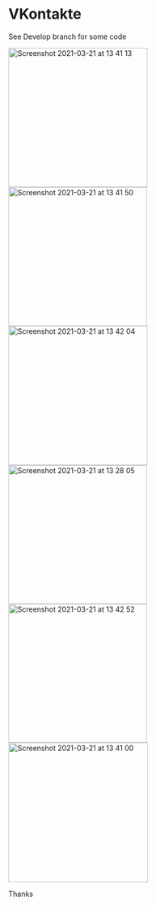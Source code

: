 # VKontakte
See Develop branch for some code

<img width="275" alt="Screenshot 2021-03-21 at 13 41 13" src="https://user-images.githubusercontent.com/38477356/111901931-e25f2a80-8a4b-11eb-852d-fbfbcddc640f.png">

<img width="274" alt="Screenshot 2021-03-21 at 13 41 50" src="https://user-images.githubusercontent.com/38477356/111901932-e4c18480-8a4b-11eb-8f14-486c64d96e40.png">
<img width="275" alt="Screenshot 2021-03-21 at 13 42 04" src="https://user-images.githubusercontent.com/38477356/111901941-ea1ecf00-8a4b-11eb-81ce-3c75421556c4.png">
<img width="274" alt="Screenshot 2021-03-21 at 13 28 05" src="https://user-images.githubusercontent.com/38477356/111901943-ebe89280-8a4b-11eb-8fa6-e28199f81e2f.png">
<img width="274" alt="Screenshot 2021-03-21 at 13 42 52" src="https://user-images.githubusercontent.com/38477356/111901947-f0ad4680-8a4b-11eb-8173-16e1a2ee1b62.png">
<img width="276" alt="Screenshot 2021-03-21 at 13 41 00" src="https://user-images.githubusercontent.com/38477356/111901949-f3a83700-8a4b-11eb-85b1-92ebea4b09e6.png">

Thanks
